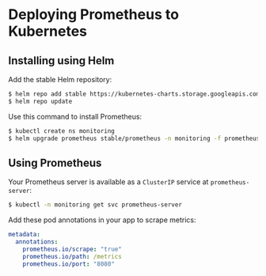 # Deploying Prometheus to Kubernetes

## Installing using Helm

Add the stable Helm repository:
```bash
$ helm repo add stable https://kubernetes-charts.storage.googleapis.com
$ helm repo update
```

Use this command to install Prometheus:
```bash
$ kubectl create ns monitoring
$ helm upgrade prometheus stable/prometheus -n monitoring -f prometheus/values.yaml --version 10.3.1 --install
```

## Using Prometheus

Your Prometheus server is available as a `ClusterIP` service at `prometheus-server`:
```bash
$ kubectl -n monitoring get svc prometheus-server
```

Add these pod annotations in your app to scrape metrics:
```yaml
metadata:
  annotations:
    prometheus.io/scrape: "true"
    prometheus.io/path: /metrics
    prometheus.io/port: "8080"
```
